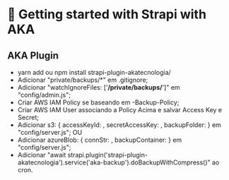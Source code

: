 # 🚀 Getting started with Strapi with AKA

## AKA Plugin
- yarn add ou npm install strapi-plugin-akatecnologia/
- Adicionar "private/backups/*" em .gitignore;
- Adicionar "watchIgnoreFiles: ['****/private/backups/****']" em "config/admin.js";
- Criar AWS IAM Policy se baseando em <Cliente>-Backup-Policy;
- Criar AWS IAM User associando a Policy Acima e salvar Access Key e Secret;
- Adicionar s3: { 
    accessKeyId: <accessKey>,
    secretAccessKey: <secretKey>,
    backupFolder:<backupFolder> 
  } em "config/server.js";
  OU
- Adicionar azureBlob: { 
    connStr: <connStr>,
    backupContainer:<backupContainer> 
  } em "config/server.js";  
- Adicionar "await strapi.plugin('strapi-plugin-akatecnologia').service('aka-backup').doBackupWithCompress()" ao cron.